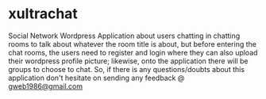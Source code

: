 # xultrachat
Social Network Wordpress Application about users chatting in chatting rooms to talk about whatever the room title is about, but before entering the chat rooms, the users need to register and login where they can also upload their wordpress profile picture; likewise, onto the application there will be groups to choose to chat. So, if there is any questions/doubts about this application don't hesitate on sending any feedback @ gweb1986@gmail.com 
